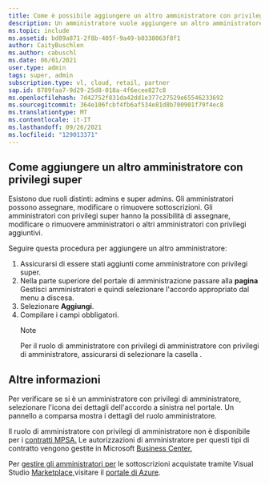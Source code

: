 ```yaml
---
title: Come è possibile aggiungere un altro amministratore con privilegi super?
description: Un amministratore vuole aggiungere un altro amministratore al contratto.
ms.topic: include
ms.assetid: bd89a871-2f8b-405f-9a49-b0338063f8f1
author: CaityBuschlen
ms.author: cabuschl
ms.date: 06/01/2021
user.type: admin
tags: super, admin
subscription.type: vl, cloud, retail, partner
sap.id: 8789faa7-9d29-25d8-018a-4f6ecee827c8
ms.openlocfilehash: 7d42752f831da42dd1e377c27529e65546233692
ms.sourcegitcommit: 364e106fcbf4fb6af534e81d8b700901f79f4ec8
ms.translationtype: MT
ms.contentlocale: it-IT
ms.lasthandoff: 09/26/2021
ms.locfileid: "129013371"
---
```

## <a name="how-to-add-another-super-admin-or-admin"></a>Come aggiungere un altro amministratore con privilegi super

Esistono due ruoli distinti: admins e super admins. Gli amministratori possono assegnare, modificare o rimuovere sottoscrizioni. Gli amministratori con privilegi super hanno la possibilità di assegnare, modificare o rimuovere amministratori o altri amministratori con privilegi aggiuntivi.

Seguire questa procedura per aggiungere un altro amministratore:

1. Assicurarsi di essere stati aggiunti come amministratore con privilegi super.
2. Nella parte superiore del portale di amministrazione passare alla **pagina** Gestisci amministratori e quindi selezionare l'accordo appropriato dal menu a discesa.
3. Selezionare **Aggiungi**.
4. Compilare i campi obbligatori.
    > [!Note]
    > Per il ruolo di amministratore con privilegi di amministratore con privilegi di amministratore, assicurarsi di selezionare la casella .

## <a name="more-information"></a>Altre informazioni

Per verificare se si è un amministratore con privilegi di amministratore, selezionare l'icona dei dettagli dell'accordo a sinistra nel portale. Un pannello a comparsa mostra i dettagli del ruolo amministratore. 

Il ruolo di amministratore con privilegi di amministratore non è disponibile per i [contratti MPSA.](https://docs.microsoft.com/visualstudio/subscriptions/mpsa) Le autorizzazioni di amministratore per questi tipi di contratto vengono gestite in Microsoft [Business Center.](https://businessaccount.microsoft.com/Customer) 

Per [gestire gli amministratori per](https://docs.microsoft.com/visualstudio/subscriptions/cloud-admin) le sottoscrizioni acquistate tramite Visual Studio [Marketplace,](https://marketplace.visualstudio.com/subscriptions)visitare il [portale di Azure](https://portal.azure.com/).   